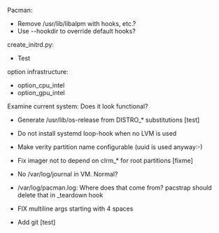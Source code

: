 Pacman:
 * Remove /usr/lib/libalpm with hooks, etc.?
 * Use --hookdir to override default hooks?

create_initrd.py:
  * Test

option infrastructure:
  * option_cpu_intel
  * option_gpu_intel

Examine current system: Does it look functional?

* Generate /usr/lib/os-release from DISTRO_* substitutions [test]
* Do not install systemd loop-hook when no LVM is used
* Make verity partition name configurable (uuid is used anyway:-)
* Fix imager not to depend on clrm_* for root partitions [fixme]

* No /var/log/journal in VM. Normal?
* /var/log/pacman.log: Where does that come from? pacstrap
  should delete that in _teardown hook

* FIX multiline args starting with 4 spaces

* Add git [test]

